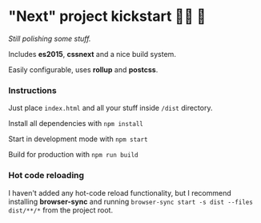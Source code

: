 # "Next" project kickstart 🤘🏻 🚀

*Still polishing some stuff.*

Includes **es2015**, **cssnext** and a nice build system.

Easily configurable, uses **rollup** and **postcss**.


### Instructions

Just place `index.html` and all your stuff inside `/dist` directory.

Install all dependencies with `npm install`

Start in development mode with `npm start`

Build for production with `npm run build`

### Hot code reloading

I haven't added any hot-code reload functionality, but I recommend installing **browser-sync** and running `browser-sync start -s dist --files dist/**/*` from the project root.